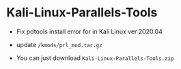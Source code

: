 # Kali-Linux-Parallels-Tools
- Fix pdtools install error for in Kali Linux ver 2020.04

- update `/kmods/prl_mod.tar.gz`

- You can just download `Kali-Linux-Parallels-Tools.zip`
